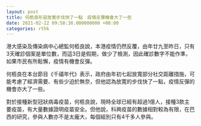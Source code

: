 ```yaml
---
layout: post
title: 何栢良形容放寛步伐快了一點　疫情反彈機會大了一些
date: 2021-02-22 09:58:38.000000000 +08:00
categories: rthk
---
```


港大感染及傳染病中心總監何栢良說，本港疫情仍然反覆，由年廿九至昨日，只有3天確診個案是單位數，而這3日是假期，做少了檢測，因此確診數字不能作準，如果市民有所鬆懈，疫情有機會反彈。

何栢良在本台節目《千禧年代》表示，政府由年初七起放寬部分社交距離措施，可能考慮了經濟需要、有些少迫於無奈，但他認為放寛的步伐快了一點，疫情反彈的機會亦大了一些。

對於接種新型冠狀病毒疫苗，何栢良說，現時全球已經有超過1億人，接種3款主要疫苗，有大量數據證明疫苗安全。但他說，科興疫苗的數據相對較為有限，在巴西的研究，參與人數亦不是太龐大，每個組別只有4千多人參與。
